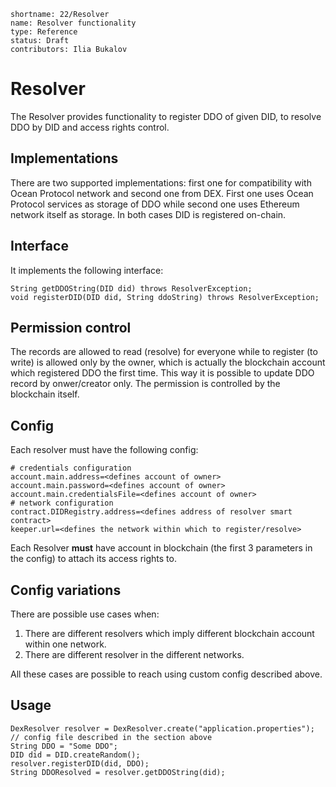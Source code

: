 ```
shortname: 22/Resolver
name: Resolver functionality
type: Reference
status: Draft
contributors: Ilia Bukalov
```
# Resolver

The Resolver provides functionality to register DDO of given DID, to resolve DDO by DID and access rights control.

## Implementations

There are two supported implementations: first one for compatibility with Ocean Protocol network and second one from DEX. 
First one uses Ocean Protocol services as storage of DDO while second one uses Ethereum network itself as storage. 
In both cases DID is registered on-chain.

## Interface

It implements the following interface:
```
String getDDOString(DID did) throws ResolverException;
void registerDID(DID did, String ddoString) throws ResolverException;
```

## Permission control

The records are allowed to read (resolve) for everyone while to register (to write) is allowed only by the owner, which is actually the blockchain account which registered DDO the first time.
This way it is possible to update DDO record by onwer/creator only. The permission is controlled by the blockchain itself.

## Config

Each resolver must have the following config:
```
# credentials configuration
account.main.address=<defines account of owner>
account.main.password=<defines account of owner>
account.main.credentialsFile=<defines account of owner>
# network configuration
contract.DIDRegistry.address=<defines address of resolver smart contract>
keeper.url=<defines the network within which to register/resolve>
```
Each Resolver **must** have account in blockchain (the first 3 parameters in the config) to attach its access rights to.

## Config variations
There are possible use cases when:
1. There are different resolvers which imply different blockchain account within one network. 
2. There are different resolver in the different networks.

All these cases are possible to reach using custom config described above.

## Usage
```
DexResolver resolver = DexResolver.create("application.properties"); // config file described in the section above
String DDO = "Some DDO";
DID did = DID.createRandom();
resolver.registerDID(did, DDO);
String DDOResolved = resolver.getDDOString(did);
```

